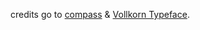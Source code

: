 credits go to [compass](https://github.com/excentris/compass) & [Vollkorn Typeface](https://github.com/FAlthausen/Vollkorn-Typeface).

